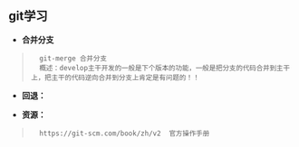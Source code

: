 ## git学习
- **合并分支**
>       git-merge 合并分支
>       概述：develop主干开发的一般是下个版本的功能，一般是把分支的代码合并到主干上，把主干的代码逆向合并到分支上肯定是有问题的！！
>
>
>

- **回退：**
>
>
>
>
>
>
>
>
>
>
>
>
>

- **资源：**
>       https://git-scm.com/book/zh/v2  官方操作手册
>
>
>
>
>
>
>
>
>
>
>
